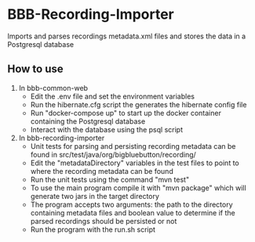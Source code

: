 # BBB-Recording-Importer

Imports and parses recordings metadata.xml files and stores the data in a Postgresql database


## How to use

1. In bbb-common-web
   - Edit the .env file and set the environment variables
   - Run the hibernate.cfg script the generates the hibernate config file
   - Run "docker-compose up" to start up the docker container containing the Postgresql database
   - Interact with the database using the psql script
2. In bbb-recording-importer
   - Unit tests for parsing and persisting recording metadata can be found in src/test/java/org/bigbluebutton/recording/
   - Edit the "metadataDirectory" variables in the test files to point to where the recording metadata can be found
   - Run the unit tests using the command "mvn test"
   - To use the main program compile it with "mvn package" which will generate two jars in the target directory
   - The program accepts two arguments: the path to the directory containing metadata files and boolean value to determine if the parsed recordings
     should be persisted or not
   - Run the program with the run.sh script
 
